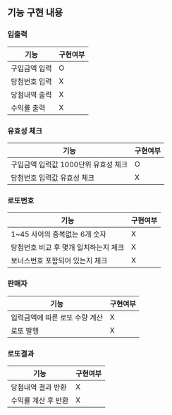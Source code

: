 ## 기능 구현 내용

### 입출력
| 기능                | 구현여부 |
|------------------------|------|
| 구입금액 입력                | O    |
| 당첨번호 입력                | X    |
| 당첨내역 출력                | X    |
| 수익률 출력                 | X    |

### 유효성 체크
| 기능             | 구현여부 |
|------------------------|------|
| 구입금액 입력값 1000단위 유효성 체크 | O    |
| 당첨번호 입력값 유효성 체크        | X    |

### 로또번호
| 기능                 | 구현여부 |
|--------------------------|------|
| 1~45 사이의 중복없는 6개 숫자      | X    |
| 당첨번호 비교 후 몇개 일치하는지 체크    | X    |
| 보너스번호 포함되어 있는지 체크        | X    |

### 판매자
| 기능                   | 구현여부 |
|----------------------|------|
| 입력금액에 따른 로또 수량 계산    | X    |
| 로또 발행                | X    |

### 로또결과
| 기능      | 구현여부 |
|---------|------|
| 당첨내역 결과 반환 | X    |
| 수익률 계산 후 반환 | X    |